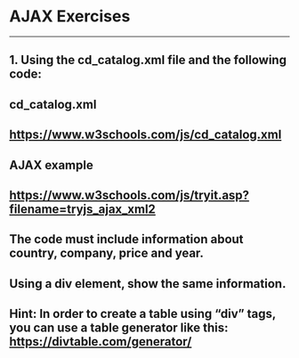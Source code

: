 # AJAX Exercises
---
## 1. Using the cd_catalog.xml file and the following code:
## cd_catalog.xml
## https://www.w3schools.com/js/cd_catalog.xml
## AJAX example
## https://www.w3schools.com/js/tryit.asp?filename=tryjs_ajax_xml2

## The code must include information about country, company, price and year.
## Using a div element, show the same information.
## Hint: In order to create a table using “div” tags, you can use a table generator like this: https://divtable.com/generator/

